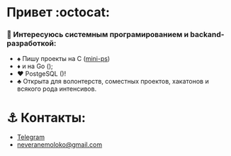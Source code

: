 # Привет :octocat:

### 👾 Интересуюсь системным програмированием и backand-разработкой:
- ♠️ Пишу проекты на C ([mini-ps](https://github.com/veranemoloko/mini-ps))
- ♦️ и на Go ();
- ♥️ PostgeSQL ()!
- ♣️ Открыта для волонтерств, соместных проектов, хакатонов и всякого рода интенсивов. 

# ⚓ **Контакты:** 
  - [Telegram](https://t.me/veranemoloko)
  - neveranemoloko@gmail.com



